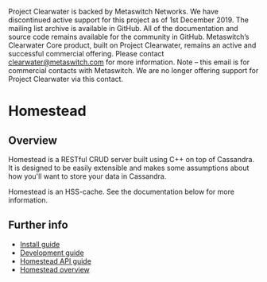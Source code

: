 Project Clearwater is backed by Metaswitch Networks.  We have discontinued active support for this project as of 1st December 2019.  The mailing list archive is available in GitHub.  All of the documentation and source code remains available for the community in GitHub.  Metaswitch’s Clearwater Core product, built on Project Clearwater, remains an active and successful commercial offering.  Please contact clearwater@metaswitch.com for more information. Note – this email is for commercial contacts with Metaswitch.  We are no longer offering support for Project Clearwater via this contact.

Homestead
==============

Overview
--------
Homestead is a RESTful CRUD server built using C++ on top of Cassandra. It is designed to
be easily extensible and makes some assumptions about how you'll want to store your data 
in Cassandra.

Homestead is an HSS-cache. See the documentation below for more information.

Further info
------------
* [Install guide](http://clearwater.readthedocs.org/en/stable/Installation_Instructions/index.html)
* [Development guide](docs/development.md)
* [Homestead API guide](docs/homestead_api.md)
* [Homestead overview](docs/homestead_overview.md)
